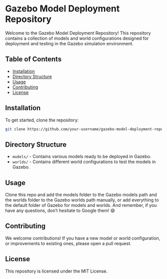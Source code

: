 # Gazebo Model Deployment Repository

Welcome to the Gazebo Model Deployment Repository! This repository contains a collection of models and world configurations designed for deployment and testing in the Gazebo simulation environment.

## Table of Contents

- [Installation](#installation)
- [Directory Structure](#directory-structure)
- [Usage](#usage)
- [Contributing](#contributing)
- [License](#license)
  
## Installation

To get started, clone the repository:

```bash
git clone https://github.com/your-username/gazebo-model-deployment-repo.git
```

## Directory Structure

- `models/` - Contains various models ready to be deployed in Gazebo.
- `worlds/` - Contains different world configurations to test the models in Gazebo.

## Usage
Clone this repo and add the models folder to the Gazebo models path and the worlds folder to the Gazebo worlds path manually, or add everything to the default folder of Gazebo for models and worlds.
And remember, if you have any questions, don’t hesitate to Google them! 😄

## Contributing
We welcome contributions! If you have a new model or world configuration, or improvements to existing ones, please open a pull request.

## License
This repository is licensed under the MIT License.
